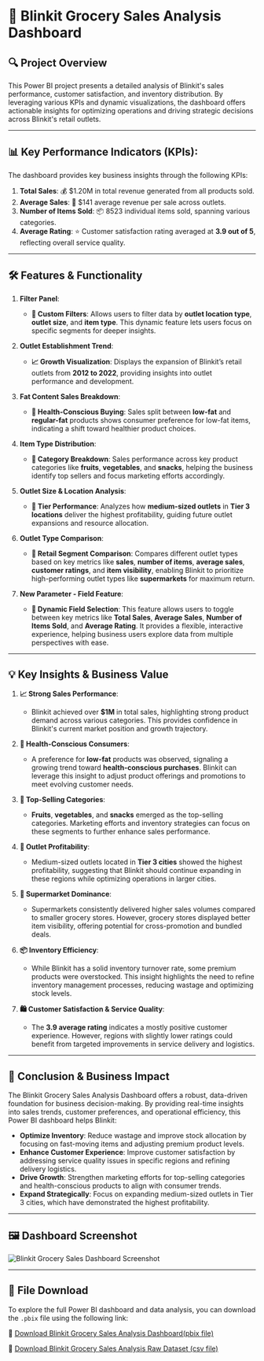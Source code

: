 # 🛒 Blinkit Grocery Sales Analysis Dashboard

## 🔍 **Project Overview**
This Power BI project presents a detailed analysis of Blinkit's sales performance, customer satisfaction, and inventory distribution. By leveraging various KPIs and dynamic visualizations, the dashboard offers actionable insights for optimizing operations and driving strategic decisions across Blinkit's retail outlets.

---

## 📊 **Key Performance Indicators (KPIs)**:
The dashboard provides key business insights through the following KPIs:

1. **Total Sales**: 💰 $1.20M in total revenue generated from all products sold.
2. **Average Sales**: 🛒 $141 average revenue per sale across outlets.
3. **Number of Items Sold**: 📦 8523 individual items sold, spanning various categories.
4. **Average Rating**: ⭐ Customer satisfaction rating averaged at **3.9 out of 5**, reflecting overall service quality.

---

## 🛠️ **Features & Functionality**

1. **Filter Panel**:  
   - **🔎 Custom Filters**: Allows users to filter data by **outlet location type**, **outlet size**, and **item type**. This dynamic feature lets users focus on specific segments for deeper insights.
   
2. **Outlet Establishment Trend**:  
   - **📈 Growth Visualization**: Displays the expansion of Blinkit’s retail outlets from **2012 to 2022**, providing insights into outlet performance and development.

3. **Fat Content Sales Breakdown**:  
   - **🍶 Health-Conscious Buying**: Sales split between **low-fat** and **regular-fat** products shows consumer preference for low-fat items, indicating a shift toward healthier product choices.

4. **Item Type Distribution**:  
   - **🥦 Category Breakdown**: Sales performance across key product categories like **fruits**, **vegetables**, and **snacks**, helping the business identify top sellers and focus marketing efforts accordingly.

5. **Outlet Size & Location Analysis**:  
   - **📍 Tier Performance**: Analyzes how **medium-sized outlets** in **Tier 3 locations** deliver the highest profitability, guiding future outlet expansions and resource allocation.

6. **Outlet Type Comparison**:  
   - **🏬 Retail Segment Comparison**: Compares different outlet types based on key metrics like **sales**, **number of items**, **average sales**, **customer ratings**, and **item visibility**, enabling Blinkit to prioritize high-performing outlet types like **supermarkets** for maximum return.

7. **New Parameter - Field Feature**:  
   - **🔄 Dynamic Field Selection**: This feature allows users to toggle between key metrics like **Total Sales**, **Average Sales**, **Number of Items Sold**, and **Average Rating**. It provides a flexible, interactive experience, helping business users explore data from multiple perspectives with ease.

---

## 💡 **Key Insights & Business Value**

1. **📈 Strong Sales Performance**:  
   - Blinkit achieved over **$1M** in total sales, highlighting strong product demand across various categories. This provides confidence in Blinkit's current market position and growth trajectory.

2. **🧃 Health-Conscious Consumers**:  
   - A preference for **low-fat** products was observed, signaling a growing trend toward **health-conscious purchases**. Blinkit can leverage this insight to adjust product offerings and promotions to meet evolving customer needs.

3. **🥗 Top-Selling Categories**:  
   - **Fruits**, **vegetables**, and **snacks** emerged as the top-selling categories. Marketing efforts and inventory strategies can focus on these segments to further enhance sales performance.

4. **🏪 Outlet Profitability**:  
   - Medium-sized outlets located in **Tier 3 cities** showed the highest profitability, suggesting that Blinkit should continue expanding in these regions while optimizing operations in larger cities.

5. **🏬 Supermarket Dominance**:  
   - Supermarkets consistently delivered higher sales volumes compared to smaller grocery stores. However, grocery stores displayed better item visibility, offering potential for cross-promotion and bundled deals.

6. **📦 Inventory Efficiency**:  
   - While Blinkit has a solid inventory turnover rate, some premium products were overstocked. This insight highlights the need to refine inventory management processes, reducing wastage and optimizing stock levels.

7. **🛍️ Customer Satisfaction & Service Quality**:  
   - The **3.9 average rating** indicates a mostly positive customer experience. However, regions with slightly lower ratings could benefit from targeted improvements in service delivery and logistics.

---

## 🎯 **Conclusion & Business Impact**
The Blinkit Grocery Sales Analysis Dashboard offers a robust, data-driven foundation for business decision-making. By providing real-time insights into sales trends, customer preferences, and operational efficiency, this Power BI dashboard helps Blinkit:

- **Optimize Inventory**: Reduce wastage and improve stock allocation by focusing on fast-moving items and adjusting premium product levels.
- **Enhance Customer Experience**: Improve customer satisfaction by addressing service quality issues in specific regions and refining delivery logistics.
- **Drive Growth**: Strengthen marketing efforts for top-selling categories and health-conscious products to align with consumer trends.
- **Expand Strategically**: Focus on expanding medium-sized outlets in Tier 3 cities, which have demonstrated the highest profitability.

---

## 🖼️ **Dashboard Screenshot**

![Blinkit Grocery Sales Dashboard Screenshot](https://github.com/mdshamim18/blinkit-analysis-dashboard/blob/main/All%20Pictures/Dashboard%20SS/Dashboard%20ss.png)

---

## 📂 **File Download**

To explore the full Power BI dashboard and data analysis, you can download the `.pbix` file using the following link:

🔗 [Download Blinkit Grocery Sales Analysis Dashboard(pbix file)](https://github.com/mdshamim18/blinkit-analysis-dashboard/blob/main/Project%20and%20Dataset%20Files/blinkit%20grocery%20sales%20analysis%20dashboard.pbix)

🔗 [Download Blinkit Grocery Sales Analysis Raw Dataset (csv file)](https://github.com/mdshamim18/blinkit-analysis-dashboard/blob/main/Project%20and%20Dataset%20Files/BlinkIT%20Grocery%20Data.xlsx)

